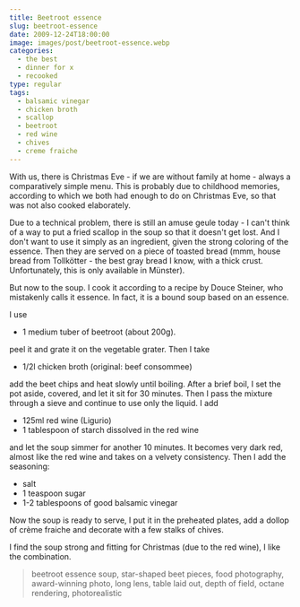 ```yaml
---
title: Beetroot essence
slug: beetroot-essence
date: 2009-12-24T18:00:00
image: images/post/beetroot-essence.webp
categories: 
  - the best
  - dinner for x
  - recooked
type: regular
tags: 
  - balsamic vinegar
  - chicken broth
  - scallop
  - beetroot
  - red wine
  - chives
  - creme fraiche
---
```


With us, there is Christmas Eve - if we are without family at home - always a comparatively simple menu. This is probably due to childhood memories, according to which we both had enough to do on Christmas Eve, so that was not also cooked elaborately.

Due to a technical problem, there is still an amuse geule today - I can't think of a way to put a fried scallop in the soup so that it doesn't get lost. And I don't want to use it simply as an ingredient, given the strong coloring of the essence. Then they are served on a piece of toasted bread (mmm, house bread from Tollkötter - the best gray bread I know, with a thick crust. Unfortunately, this is only available in Münster).

But now to the soup. I cook it according to a recipe by Douce Steiner, who mistakenly calls it essence. In fact, it is a bound soup based on an essence.

I use

* 1 medium tuber of beetroot (about 200g).

peel it and grate it on the vegetable grater. Then I take

* 1/2l chicken broth (original: beef consommee)

add the beet chips and heat slowly until boiling. After a brief boil, I set the pot aside, covered, and let it sit for 30 minutes. Then I pass the mixture through a sieve and continue to use only the liquid. I add

* 125ml red wine (Ligurio) 
* 1 tablespoon of starch dissolved in the red wine

and let the soup simmer for another 10 minutes. It becomes very dark red, almost like the red wine and takes on a velvety consistency. Then I add the seasoning:

* salt 
* 1 teaspoon sugar 
* 1-2 tablespoons of good balsamic vinegar

Now the soup is ready to serve, I put it in the preheated plates, add a dollop of crème fraiche and decorate with a few stalks of chives.

I find the soup strong and fitting for Christmas (due to the red wine), I like the combination. 

> beetroot essence soup, star-shaped beet pieces, food photography, award-winning photo, long lens, table laid out, depth of field, octane rendering, photorealistic

